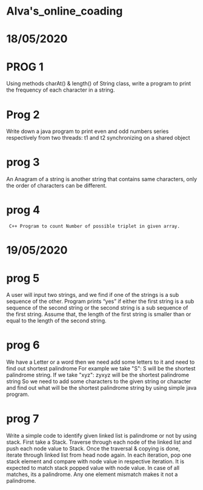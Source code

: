 # Alva's_online_coading

# 18/05/2020
# PROG 1
  Using methods charAt() & length() of String class, write a program to print the frequency of each character in a string.
 
 # Prog 2
   Write down a java program to print even and odd numbers series respectively  from two threads: t1 and t2 synchronizing on a shared object
   
   # prog 3
   An Anagram of a string is another string that contains same characters, only the order of characters can be different.
   
# prog 4
     C++ Program to count Number of possible triplet in given array.
     
# 19/05/2020  
# prog 5
A user will input two strings, and we find if one of the strings is a sub sequence of the other. Program prints “yes” if either the first string is a sub sequence of the second string or the second string is a sub sequence of the first string. Assume that, the length of the first string is smaller than or equal to the length of the second string.

# prog 6
We have a Letter or a word then we need add some letters to it and need to find out shortest palindrome For example we take "S": S will be the shortest palindrome string. If we take "xyz": zyxyz will be the shortest palindrome string So we need to add some characters to the given string or character and find out what will be the shortest palindrome string by using simple java program.

# prog 7
Write a simple code to identify given linked list is palindrome or not by using stack. First take a Stack. Traverse through each node of the linked list and push each node value to Stack. Once the traversal & copying is done, iterate through linked list from head node again. In each iteration, pop one stack element and compare with node value in respective iteration. It is expected to match stack popped value with node value. In case of all matches, its a palindrome. Any one element mismatch makes it not a palindrome.

